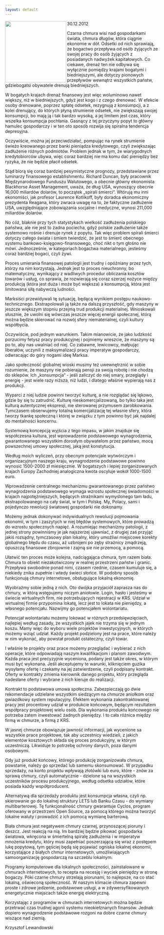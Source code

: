 ```yaml
---
layout: default
---
```

<img src="{{site.baseurl}}\articles\pictures\465.amoksloncokwiatmaly.jpg" align="left" HSPACE=”50” VSPACE=”50” width="200"><!--123--><p>
30.12.2012</p><p>
<p>Czarna chmura wisi nad gospodarkami świata, chmura długów, która ciągnie ekonomie w dół. Odsetki od nich sprawiają, że bogactwo przepływa od osób żyjących ze swojej pracy do osób żyjących z posiadanych nadwyżek kapitałowych. Co ciekawe, drenaż ten nie odbywa się wyłącznie pomiędzy krajami bogatymi i biedniejszymi, ale dotyczy pionowych przepływów wewnątrz wszystkich państw, gdziebogatsi obywatele drenują biedniejszych.</p>
<p>W bogatych krajach drenaż finansowy jest więc woluminowo nawet większy, niż w biedniejszych, gdyż jest kogo i z czego drenować. W efekcie osoby drenowane, poprzez spłatę odsetek, rezygnują z konsumpcji, a z kolei drenujący, do których płyną strumienie odsetek, nie zwiększają swojej konsumpcji, bo mają ją i tak bardzo wysoką, a jej limitem jest czas, który wszelka konsumpcja pochłania. Gasnący z tej przyczyny popyt to główny hamulec gospodarczy i w ten oto sposób rozwija się spiralna tendencja depresyjna.</p>
<p>Oczywiście, można jej przeciwdziałać, pompując na rynek strumienie świeżo kreowanego przez banki pieniądza kredytowego, czyli zwiększając zadłużenie różnych podmiotów. Problem jednak w tym, że wiarygodnych kredytobiorców ubywa, więc coraz bardziej nie ma komu dać pieniędzy bez ryzyka, że nie będzie płacił odsetek.</p>
<p>Stąd biorą się coraz bardziej pesymistyczne prognozy, przedstawiane przez luminarzy finansowego establishmentu. Richard Duncan, były pracownik Międzynarodowego Funduszu Walutowego, a obecnie główny ekonomista Blackhorse Asset Management, uważa, że dług USA, wynoszący obecnie 16,000 miliardów dolarów, to początek „spirali śmierci“. Wtórują mu inni ekonomiści, jak profesor Laurence Kotlikoff, były doradca ekonomiczny prezydenta Reagana, który zwraca uwagę na to, że faktyczne zadłużenie USA, uwzględniające zobowiązania socjalne i medyczne, wynosi 211,000 miliardów dolarów.</p>
<p>No cóż, blaknie przy tych statystykach wielkość zadłużenia polskiego państwa, ale nie jest to żadna pociecha, gdyż polskie zadłużenie także systemowo rośnie i drenuje rynek z popytu. Tak więc problem spirali śmierci dotyczy całego świata i śmiem twierdzić, że jest to śmierć obecnego systemu bankowo-księgowo-finansowego, choć nikt o tym głośno nie mówi. Jednocześnie, w kategoriach bogactwa materialnego, jesteśmy coraz bardziej bogaci, czyli żywi.</p>
<p>Proces umierania finansowej patologii jest trudny i opóźniany przez tych, którzy na nim korzystają. Jednak jest to proces nieuchronny, bo matematyczny, wynikający z wadliwych procedur obliczania kosztów towarów i usług, co sprawia, że rozwierają się coraz szerzej nożyce między produkcją (która jest duża i może być większa) a konsumpcją, która jest limitowana siłą nabywczą ludności.</p>
<p>Marksiści przewidywali tę sytuację, będącą wynikiem postępu naukowo-technicznego. Ekstrapolowali ją także na dalszą przyszłość, gdy maszyny w jeszcze większym stopniu przejmą trud produkcji materialnej. Wnioskowali słusznie, że uwolni się wówczas jeszcze więcej energii społecznej, którą można będzie skierować na rozwój sfery niematerialnej, czyli kultury współbycia.</p>
<p>Oczywiście, pod jednym warunkiem. Takim mianowicie, że jako ludzkość porzucimy fetysz pracy produkcyjnej i pojmiemy wreszcie, że maszyny są po to, aby nas uwalniać od niej. Co zabawne, lewicowcy, małpując liberałów, uczynili z maksymalizacji pracy imperatyw gospodarczy, odwracając do góry nogami ideę Marksa.</p>
<p>Jako społeczność globalnej wioski musimy też uwewnętrznić w sobie rozumienie, że maszyny nie pobierają pensji za swoją robotę i nie chodzą do sklepów. Ich „konsumpcja“ - jeśli zaliczyć do niej smary, przeglądy i energię - jest wiele razy niższa, niż ludzi, i dlatego właśnie wypierają nas z produkcji.</p>
<p>Wyparci z niej ludzie powinni tworzyć kulturę, a nie rozglądać się lękowo, gdzie by się tu zatrudnić. Kulturę nieskomercjalizowaną, bo tylko taka jest kulturą autentycznej ekspresji, nie sterowanej przymusem zarobkowania. Tymczasem obserwujemy totalną komercjalizację tej własnie sfery, która tworzy tkankę społeczną i której w związku z tym powinno być jak najdalej do mentalności koncernu.</p>
<p>Systemową koncepcją wyjścia z tego impasu, w jakim znajduje się współczesna kultura, jest wprowadzenie podstawowego wynagrodzenia, gwarantowanego wszystkim dorosłym obywatelom przez państwo, mocą powszechnej umowy społecznej, jaką jest konstytucja.</p>
<p>Według moich wyliczeń, przy obecnym potencjale wytwórczym i organizacyjnym naszego kraju, wynagrodzenie podstawowe powinno wynosić 1500-2000 zł miesięcznie. W bogatszych i lepiej zorganizowanych krajach Europy Zachodniej analogiczna kwota oscyluje wokół 1000-1500 euro.</p>
<p>Wprowadzenie centralnego mechanizmu gwarantowanego przez państwo wynagrodzenia podstawowego wymaga wzrostu społecznej świadomości w krajach najpotężniejszych, będących strażnikami wymyślonego tam ładu, ekstrapolowanego na cały świat, w tym i Polskę. My, Polacy, sami i pojedynczo rewolucji światowej gospodarki nie dokonamy.</p>
<p>Możemy jednak dokonywać indywidualnych rewolucji pojmowania ekonomii, w tym i zaszytych w niej błędów systemowych, które prowadzą do wzrostu społecznych napięć. A rozumiejąc mechanizmy patologii, z jednej strony powinniśmy je jak najszerzej ujawniać, z drugiej zaś przyjąć jakiś rozsądny, tymczasowy plan lokalny, który umożliwi miejscowe korekty globalnego błędu do czasu, aż uzbrojeni po zęby strażnicy zmądrzeją, opuszczą finansowe zbrojownie i zajmą sie nie przemocą, a pomocą.</p>
<p>Ułatwić ten proces może kolejna, nadciągająca chmura, tym razem biała. Chmura to obiekt niezakotwiczony w realnej przestrzeni państw i granic. Przepływa swobodnie ponad nimi, czasem rzednie, czasem kumuluje się, a niekiedy znika zupełnie i wtedy świeci słońce. W podobny sposób funkcjonują chmury internetowe, obsługujące lokalną ekonomię.</p>
<p>Wyobraźmy sobie jedną z nich. Oto dwójka przyjaciół zaprasza nas do chmury, w którą wstępujemy niczym aniołowie. Login, hasło i jesteśmy w świecie wirtualnych firm, nie potrzebujących rejestracji w KRS. Udział w wirtualnej firmie przypomina lokatę, lecz jest to lokata nie pieniędzy, a własnego potencjału. Nazwijmy go potencjałem wolontariatu.</p>
<p>Potencjał wolontariatu możemy lokować w różnych przedsięwzięciach, najlepiej według zasady, że wszystkich jajek nie trzyma się w jednym koszu. Mamy więc do wyboru wiele projektów inwestycyjnych, w których możemy wziąć udział. Każdy projekt podzielony jest na prace, które należy w nim wykonać, aby powstał produkt ostateczny, czyli towar.</p>
<p>I właśnie te projekty oraz prace możemy przeglądać i wybierać z nich operacje, które odpowiadają naszym kwalifikacjom i planom zawodwym. Każda praca jest precyzyjnie wyceniona, podany jest także okres, w którym musi być wykonana. Jeśli akceptujemy te warunki, kliknięciem guzika wysyłamy ofertę i czekamy na jej zatwierdzenie, czyli podpisany kontrakt. Oferty w kontrakty zmienia kierownik danego projektu, który przegląda nadesłane oferty i wybrane z nich kieruje do realizacji.</p>
<p>Kontrakt to podstawowa umowa społeczna. Zabezpieczają go dwie rekomendacje udzielane wszystkim siedzącym na chmurze aniołkom oraz gwiazdkowy system reputacyjny. Efektem wykonania zakontraktowanej pracy jest procentowy udział w produkcie końcowym, będącym rezultatem współpracy projektowej wielu osób. Dla wykonania produktu końcowego nie potrzeba zatem inwestować żadnych pieniędzy. I to cała różnica między firmą w chmurze, a firmą z KRS.</p>
<p>W jasnej chmurze obowiązuje jawność informacji, jak wycenione sa wszystkie prace projektowe, tak aby uczestnicy wiedzieli, z jakich elementów kosztowych składa się proces produkcyjny, w którym uczestniczą. Likwiduje to potrzebę ochrony danych, poza danymi osobowymi.</p>
<p>Gdy już produkt końcowy, którego produkcję zorganizowała chmura, powstanie, należy go sprzedać lub samemu skonsumować. W przypadku sprzedaży, na konto projektu wpływają złotówki lub euro, które - znów za sprawą chmury, czyli automatycznie - dzielone są na wszystkich uczestników procesu produkcyjnego, według odsetka udziałów, które posiada każdy współproducent.</p>
<p>Alternatywą dla sprzedaży produktu jest konsumpcja własna, czyli np. skierowanie go do lokalnej struktury LETS lub Banku Czasu - do wymiany multibarterowej. Tę funkcjonalność chmury gwarantuje Cyclos, program oferowany w przestrzeni Open Source, za pomocą którego można tworzyć lokalne waluty i prowadzić z ich pomocą wymianę barterową.</p>
<p>Biała chmura jest negatywem chmury czarnej, przynoszącej pioruny i deszcz. Jest reakcją na nią. Im bardziej będzie pikować gospodarka światowa, wkręcona w śmiertelną spiralę zadłużenia i w imperatyw mnożenia kredytu, który musi zapełniać poszerzającą się wraz z postępem lukę popytową, tym gęściej będą się pojawiać ogniska lokalnej ekonomii, korzystające z białych chmur internetowych, umożliwiających samoorganizację gospodarczą na szczeblu lokalnym.</p>
<p>Programy komputerowe dla lokalnych społeczności, zainstalowane w chmurach internetowych, to recepta na recesję i wyciek pieniędzy w stronę bogaczy. Póki czarne chmury strzelają piorunami, to najlepsze, na co stać lokalną, oświeconą społeczność. W naszym klimacie chmura zapewni proste i zdrowe jedzenie, podstawowe usługi, a w zdywersyfikowanych energetycznie miejscach także energię elektryczną.</p>
<p>Korzystając z programów w chmurach internetowych można będzie przetrwać czas trudnej agonii systemu nieokiełznanych finansów. Jednak dopiero wynagrodzenie podstawowe rozgoni na dobre czarne chmury wiszące nad ziemią.</p>
<p>Krzysztof Lewandowski</p></p><p></p><p></p><p></p><p></p>